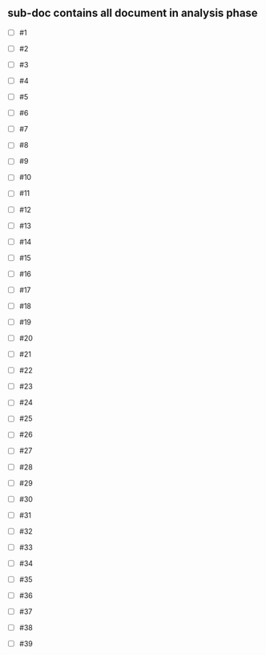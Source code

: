 ## sub-doc contains all document in analysis phase

-[ ] #1

-[ ] #2

-[ ] #3
-[ ] #4
-[ ] #5
-[ ] #6
-[ ] #7
-[ ] #8
-[ ] #9
-[ ] #10
-[ ] #11
-[ ] #12
-[ ] #13
-[ ] #14
-[ ] #15
-[ ] #16
-[ ] #17
-[ ] #18
-[ ] #19
-[ ] #20
-[ ] #21
-[ ] #22
-[ ] #23
-[ ] #24
-[ ] #25
-[ ] #26
-[ ] #27
-[ ] #28
-[ ] #29
-[ ] #30
-[ ] #31
-[ ] #32
-[ ] #33
-[ ] #34
-[ ] #35
-[ ] #36
-[ ] #37
-[ ] #38
-[ ] #39
